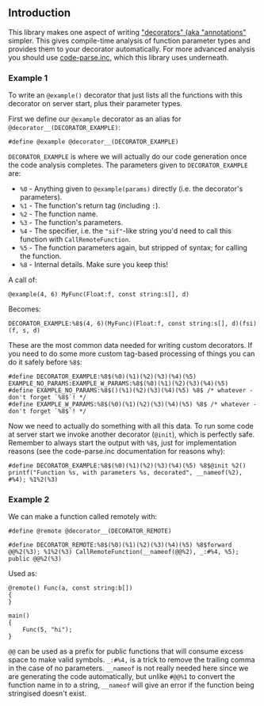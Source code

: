 ## Introduction

This library makes one aspect of writing ["decorators" (aka "annotations"](https://github.com/pawn-lang/YSI-Includes/blob/5.x/annotations.md) simpler.  This gives compile-time analysis of function parameter types and provides them to your decorator automatically.  For more advanced analysis you should use [code-parse.inc](https://github.com/Y-Less/code-parse.inc), which this library uses underneath.

### Example 1

To write an `@example()` decorator that just lists all the functions with this decorator on server start, plus their parameter types.

First we define our `@example` decorator as an alias for `@decorator__(DECORATOR_EXAMPLE)`:

```pawn
#define @example @decorator__(DECORATOR_EXAMPLE)
```

`DECORATOR_EXAMPLE` is where we will actually do our code generation once the code analysis completes.  The parameters given to `DECORATOR_EXAMPLE` are:

* `%0` - Anything given to `@example(params)` directly (i.e. the decorator's parameters).
* `%1` - The function's return tag (including `:`).
* `%2` - The function name.
* `%3` - The function's parameters.
* `%4` - The specifier, i.e. the `"sif"`-like string you'd need to call this function with `CallRemoteFunction`.
* `%5` - The function parameters again, but stripped of syntax; for calling the function.
* `%8` - Internal details.  Make sure you keep this!

A call of:

```pawn
@example(4, 6) MyFunc(Float:f, const string:s[], d)
```

Becomes:

```pawn
DECORATOR_EXAMPLE:%8$(4, 6)(MyFunc)(Float:f, const string:s[], d)(fsi)(f, s, d)
```

These are the most common data needed for writing custom decorators.  If you need to do some more custom tag-based processing of things you can do it safely before `%8$`:

```pawn
#define DECORATOR_EXAMPLE:%8$(%0)(%1)(%2)(%3)(%4)(%5) EXAMPLE_NO_PARAMS:EXAMPLE_W_PARAMS:%8$(%0)(%1)(%2)(%3)(%4)(%5)
#define EXAMPLE_NO_PARAMS:%8$()(%1)(%2)(%3)(%4)(%5) %8$ /* whatever - don't forget `%8$`! */
#define EXAMPLE_W_PARAMS:%8$(%0)(%1)(%2)(%3)(%4)(%5) %8$ /* whatever - don't forget `%8$`! */
```

Now we need to actually do something with all this data.  To run some code at server start we invoke another decorator (`@init`), which is perfectly safe.  Remember to always start the output with `%8$`, just for implementation reasons (see the code-parse.inc documentation for reasons why):

```pawn
#define DECORATOR_EXAMPLE:%8$(%0)(%1)(%2)(%3)(%4)(%5) %8$@init %2() printf("Function %s, with parameters %s, decorated", __nameof(%2), #%4); %1%2(%3)
```

### Example 2

We can make a function called remotely with:

```pawn
#define @remote @decorator__(DECORATOR_REMOTE)

#define DECORATOR_REMOTE:%8$(%0)(%1)(%2)(%3)(%4)(%5) %8$forward @@%2(%3); %1%2(%3) CallRemoteFunction(__nameof(@@%2), _:#%4, %5); public @@%2(%3)
```

Used as:

```pawn
@remote() Func(a, const string:b[])
{
}

main()
{
	Func(5, "hi");
}
```

`@@` can be used as a prefix for public functions that will consume excess space to make valid symbols.  `_:#%4,` is a trick to remove the trailing comma in the case of no parameters.  `__nameof` is not really needed here since we are generating the code automatically, but unlike `#@@%1` to convert the function name in to a string, `__nameof` will give an error if the function being stringised doesn't exist.

